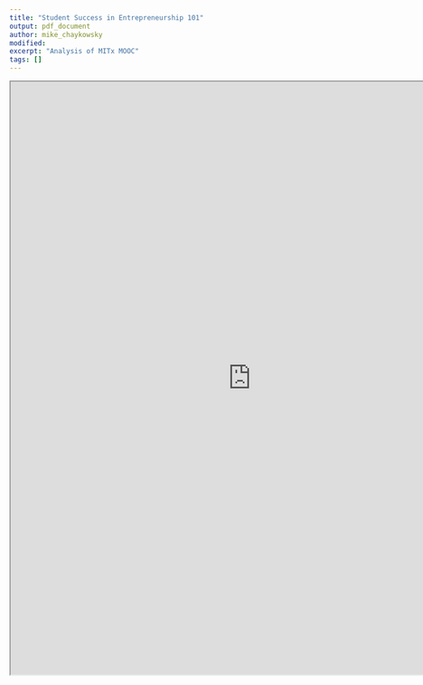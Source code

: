 ```yaml
---
title: "Student Success in Entrepreneurship 101"
output: pdf_document
author: mike_chaykowsky
modified:
excerpt: "Analysis of MITx MOOC"
tags: []
---
```


<iframe src="https://drive.google.com/file/d/0B5ZlFi6nMtXhR3ZzY1hDTFZpQ3M/preview" width="850" height="1050"></iframe>
